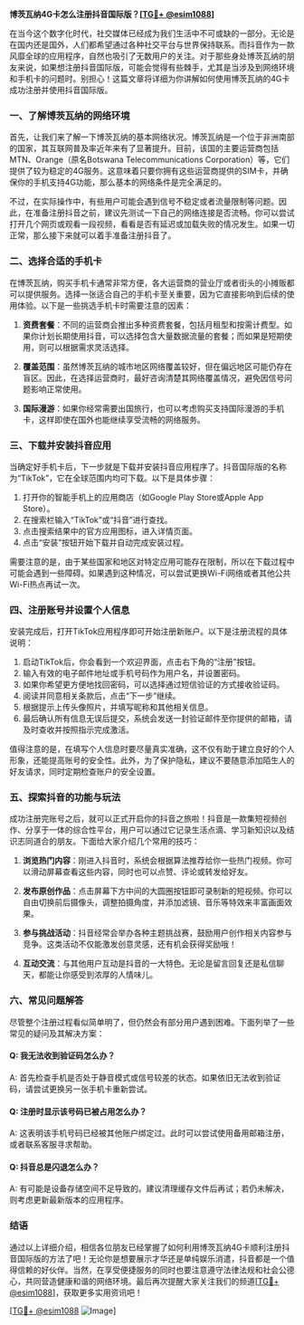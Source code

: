 **博茨瓦纳4G卡怎么注册抖音国际版？[[TG💪+ @esim1088](https://t.me/s/esim1088)]**

在当今这个数字化时代，社交媒体已经成为我们生活中不可或缺的一部分。无论是在国内还是国外，人们都希望通过各种社交平台与世界保持联系。而抖音作为一款风靡全球的应用程序，自然也吸引了无数用户的关注。对于那些身处博茨瓦纳的朋友来说，如果想注册抖音国际版，可能会觉得有些棘手，尤其是当涉及到网络环境和手机卡的问题时。别担心！这篇文章将详细为你讲解如何使用博茨瓦纳的4G卡成功注册并使用抖音国际版。

### 一、了解博茨瓦纳的网络环境

首先，让我们来了解一下博茨瓦纳的基本网络状况。博茨瓦纳是一个位于非洲南部的国家，其互联网普及率近年来有了显著提升。目前，该国的主要运营商包括MTN、Orange（原名Botswana Telecommunications Corporation）等，它们提供了较为稳定的4G服务。这意味着只要你拥有这些运营商提供的SIM卡，并确保你的手机支持4G功能，那么基本的网络条件是完全满足的。

不过，在实际操作中，有些用户可能会遇到信号不稳定或者流量限制等问题。因此，在准备注册抖音之前，建议先测试一下自己的网络连接是否流畅。你可以尝试打开几个网页或观看一段视频，看看是否有延迟或加载失败的情况发生。如果一切正常，那么接下来就可以着手准备注册抖音了。

### 二、选择合适的手机卡

在博茨瓦纳，购买手机卡通常非常方便，各大运营商的营业厅或者街头的小摊贩都可以提供服务。选择一张适合自己的手机卡至关重要，因为它直接影响到后续的使用体验。以下是一些挑选手机卡时需要注意的因素：

1. **资费套餐**：不同的运营商会推出多种资费套餐，包括月租型和按需计费型。如果你计划长期使用抖音，可以选择包含大量数据流量的套餐；而如果是短期使用，则可以根据需求灵活选择。
   
2. **覆盖范围**：虽然博茨瓦纳的城市地区网络覆盖较好，但在偏远地区可能仍存在盲区。因此，在选择运营商时，最好咨询清楚其网络覆盖情况，避免因信号问题影响正常使用。

3. **国际漫游**：如果你经常需要出国旅行，也可以考虑购买支持国际漫游的手机卡，这样即使在国外也能继续享受流畅的网络服务。

### 三、下载并安装抖音应用

当确定好手机卡后，下一步就是下载并安装抖音应用程序了。抖音国际版的名称为“TikTok”，它在全球范围内均可下载。以下是具体步骤：

1. 打开你的智能手机上的应用商店（如Google Play Store或Apple App Store）。
2. 在搜索栏输入“TikTok”或“抖音”进行查找。
3. 点击搜索结果中的官方应用图标，进入详情页面。
4. 点击“安装”按钮开始下载并自动完成安装过程。

需要注意的是，由于某些国家和地区对特定应用可能存在限制，所以在下载过程中可能会遇到一些障碍。如果遇到这种情况，可以尝试更换Wi-Fi网络或者其他公共Wi-Fi热点再试一次。

### 四、注册账号并设置个人信息

安装完成后，打开TikTok应用程序即可开始注册新账户。以下是注册流程的具体说明：

1. 启动TikTok后，你会看到一个欢迎界面，点击右下角的“注册”按钮。
2. 输入有效的电子邮件地址或手机号码作为用户名，并设置密码。
3. 如果你希望更方便地找回密码，可以选择通过短信验证的方式接收验证码。
4. 阅读并同意相关条款后，点击“下一步”继续。
5. 根据提示上传头像照片，并填写昵称和其他相关信息。
6. 最后确认所有信息无误后提交，系统会发送一封验证邮件至你提供的邮箱，请及时查收并按照指示完成激活。

值得注意的是，在填写个人信息时要尽量真实准确，这不仅有助于建立良好的个人形象，还能提高账号的安全性。此外，为了保护隐私，建议不要随意添加陌生人的好友请求，同时定期检查账户的安全设置。

### 五、探索抖音的功能与玩法

成功注册完账号之后，就可以正式开启你的抖音之旅啦！抖音是一款集短视频创作、分享于一体的综合性平台，用户可以通过它记录生活点滴、学习新知识以及结识志同道合的朋友。下面给大家介绍几个常用的技巧：

1. **浏览热门内容**：刚进入抖音时，系统会根据算法推荐给你一些热门视频。你可以滑动屏幕查看这些内容，同时也可以点赞、评论或转发给好友。
   
2. **发布原创作品**：点击屏幕下方中间的大圆圈按钮即可录制新的短视频。你可以自由切换前后摄像头，调整拍摄角度，并添加滤镜、音乐等特效来丰富画面效果。
   
3. **参与挑战活动**：抖音经常会举办各种主题挑战赛，鼓励用户创作相关内容参与竞争。这类活动不仅能激发创意灵感，还有机会获得奖励哦！

4. **互动交流**：与其他用户互动是抖音的一大特色。无论是留言回复还是私信聊天，都能让你感受到浓厚的人情味儿。

### 六、常见问题解答

尽管整个注册过程看似简单明了，但仍然会有部分用户遇到困难。下面列举了一些常见的疑问及其解决方案：

#### Q: 我无法收到验证码怎么办？
A: 首先检查手机是否处于静音模式或信号较差的状态。如果依旧无法收到验证码，请尝试更换另一张手机卡重新尝试。

#### Q: 注册时显示该号码已被占用怎么办？
A: 这表明该手机号码已经被其他账户绑定过。此时可以尝试使用备用邮箱注册，或者联系客服寻求帮助。

#### Q: 抖音总是闪退怎么办？
A: 有可能是设备存储空间不足导致的。建议清理缓存文件后再试；若仍未解决，则考虑更新最新版本的应用程序。

### 结语

通过以上详细介绍，相信各位朋友已经掌握了如何利用博茨瓦纳4G卡顺利注册抖音国际版的方法了吧！无论你是想要展示才华还是单纯娱乐消遣，抖音都是一个值得信赖的好伙伴。当然，在享受便捷服务的同时也要注意遵守法律法规和社会公德心，共同营造健康和谐的网络环境。最后再次提醒大家关注我们的频道[[TG💪+ @esim1088](https://t.me/s/esim1088)]，获取更多实用资讯吧！

[[TG💪+ @esim1088](https://t.me/s/esim1088) ![Image](https://i.postimg.cc/4NQfJmqS/Snipaste-2025-05-13-00-14-12.png)]